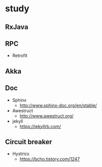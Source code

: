 # study
## RxJava
## RPC
- Retrofit
## Akka
## Doc
- Sphinx
  - http://www.sphinx-doc.org/en/stable/
- Awestruct
  - http://www.awestruct.org/
- jekyll
  - https://jekyllrb.com/
## Circuit breaker
- Hystricx
  - https://bcho.tistory.com/1247
  